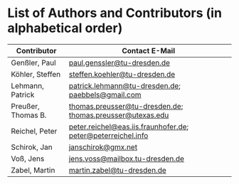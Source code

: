 # List of Authors and Contributors (in alphabetical order)

Contributor       | Contact E-Mail
------------------|------------------------------------------------------------
Genßler, Paul     | paul.genssler@tu-dresden.de
Köhler, Steffen   | steffen.koehler@tu-dresden.de
Lehmann, Patrick  | patrick.lehmann@tu-dresden.de; paebbels@gmail.com
Preußer, Thomas B.| thomas.preusser@tu-dresden.de; thomas.preusser@utexas.edu
Reichel, Peter    | peter.reichel@eas.iis.fraunhofer.de; peter@peterreichel.info
Schirok, Jan      | janschirok@gmx.net
Voß, Jens         | jens.voss@mailbox.tu-dresden.de
Zabel, Martin     | martin.zabel@tu-dresden.de
